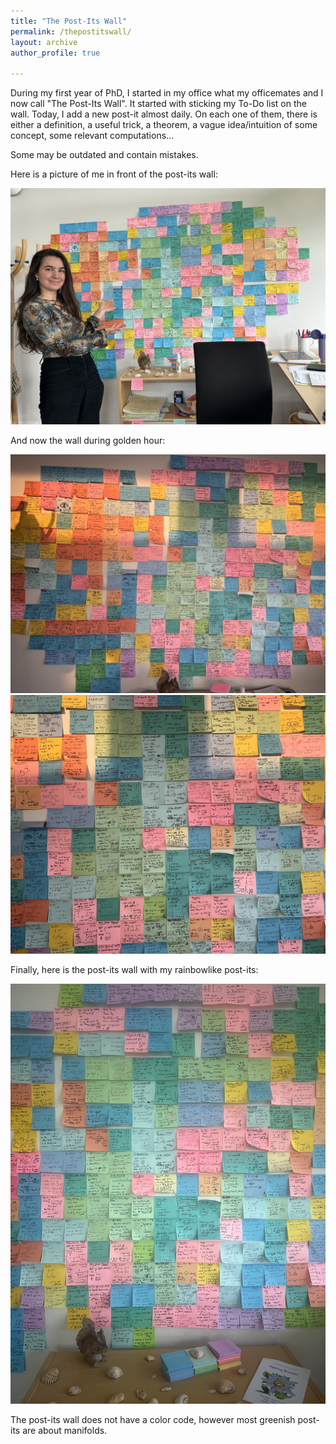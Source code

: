 ```yaml
---
title: "The Post-Its Wall"
permalink: /thepostitswall/
layout: archive
author_profile: true

---
```


During my first year of PhD, I started in my office what my officemates and I now call "The Post-Its Wall". 
It started with sticking my To-Do list on the wall. Today, I add a new post-it almost daily. 
On each one of them, there is either a definition, a useful trick, a theorem, a vague idea/intuition of some concept, some relevant computations...

Some may be outdated and contain mistakes.

Here is a picture of me in front of the post-its wall: 

<img src="/images/postitswall1.jpeg" alt="Me in front of the post-its wall" width="700">

And now the wall during golden hour: 

<img src="/images/goldenhour.jpeg" alt="A global view of the post-its wall during golden hour" width="700">

<img src="/images/Postits2.jpeg" alt="A close-up photo of the post-its wall during golden hour" width="700">

Finally, here is the post-its wall with my rainbowlike post-its: 

<img src="/images/Post-Its-Rainbow.jpeg" alt="The post-its wall and a rainbow made of post-its" width="700">

The post-its wall does not have a color code, however most greenish post-its are about manifolds. 


